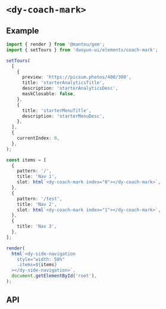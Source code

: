 # `<dy-coach-mark>`

## Example

<gbp-sandpack dependencies="@mantou/gem,duoyun-ui">

```ts
import { render } from '@mantou/gem';
import { setTours } from 'duoyun-ui/elements/coach-mark';

setTours(
  [
    {
      preview: 'https://picsum.photos/400/300',
      title: 'starterAnalyticsTitle',
      description: 'starterAnalyticsDesc',
      maskClosable: false,
    },
    {
      title: 'starterMenuTitle',
      description: 'starterMenuDesc',
    },
  ],
  {
    currentIndex: 0,
  },
);

const items = [
  {
    pattern: '/',
    title: 'Nav 1',
    slot: html`<dy-coach-mark index="0"></dy-coach-mark>`,
  },
  {
    pattern: '/test',
    title: 'Nav 2',
    slot: html`<dy-coach-mark index="1"></dy-coach-mark>`,
  },
  {
    title: 'Nav 3',
  },
];

render(
  html`<dy-side-navigation
    style="width: 50%"
    .items=${items}
  ></dy-side-navigation>`,
  document.getElementById('root'),
);
```

</gbp-sandpack>

## API

<gbp-api src="/src/elements/coach-mark.ts"></gbp-api>
